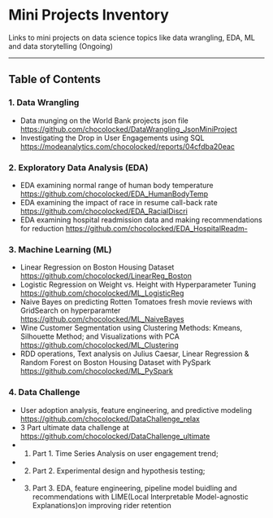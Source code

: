 # Mini Projects Inventory
Links to mini projects on data science topics like data wrangling, EDA, ML and data storytelling (Ongoing)
***
## Table of Contents 

### 1. Data Wrangling
* Data munging on the World Bank projects json file <https://github.com/chocolocked/DataWrangling_JsonMiniProject>
* Investigating the Drop in User Engagements using SQL <https://modeanalytics.com/chocolocked/reports/04cfdba20eac>

### 2. Exploratory Data Analysis (EDA)
* EDA examining normal range of human body temperature <https://github.com/chocolocked/EDA_HumanBodyTemp>
* EDA examining the impact of race in resume call-back rate <https://github.com/chocolocked/EDA_RacialDiscri>
* EDA examining hospital readmission data and making recommendations for reduction <https://github.com/chocolocked/EDA_HospitalReadm->

### 3. Machine Learning (ML) 
* Linear Regression on Boston Housing Dataset <https://github.com/chocolocked/LinearReg_Boston>
* Logistic Regression on Weight vs. Height with Hyperparameter Tuning <https://github.com/chocolocked/ML_LogisticReg>
* Naive Bayes on predicting Rotten Tomatoes fresh movie reviews with GridSearch on hyperparamter <https://github.com/chocolocked/ML_NaiveBayes>
* Wine Customer Segmentation using Clustering Methods: Kmeans, Silhouette Method; and Visualizations with PCA <https://github.com/chocolocked/ML_Clustering> 
* RDD operations, Text analysis on Julius Caesar, Linear Regression & Random Forest on Boston Housing Dataset with PySpark <https://github.com/chocolocked/ML_PySpark>

### 4. Data Challenge 
* User adoption analysis, feature engineering, and predictive modeling <https://github.com/chocolocked/DataChallenge_relax>
* 3 Part ultimate data challenge at <https://github.com/chocolocked/DataChallenge_ultimate>
* 1. Part 1. Time Series Analysis on user engagement trend; 
* 2. Part 2. Experimental design and hypothesis testing; 
* 3. Part 3. EDA, feature engineering, pipeline model buidling and recommendations with LIME(Local Interpretable Model-agnostic Explanations)on improving rider retention 
